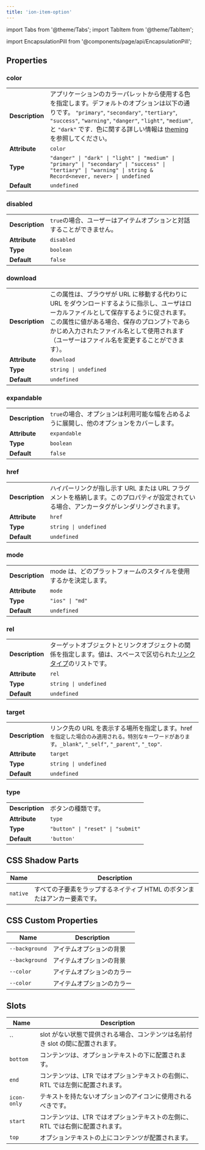 ```yaml
---
title: 'ion-item-option'
---
```


import Tabs from '@theme/Tabs';
import TabItem from '@theme/TabItem';

<head>
  <title>ion-item-option: Option Button and Properties for Ionic Apps</title>
  <meta
    name="description"
    content="ion-item-option is the option button for an ion-item-sliding and must be placed inside of an <ion-item-options>. Read to learn more about properties."
  />
</head>

import EncapsulationPill from '@components/page/api/EncapsulationPill';

<EncapsulationPill type="shadow" />

## Properties

### color

|                 |                                                                                                                                                                                                                                                                                                           |
| --------------- | --------------------------------------------------------------------------------------------------------------------------------------------------------------------------------------------------------------------------------------------------------------------------------------------------------- |
| **Description** | アプリケーションのカラーパレットから使用する色を指定します。デフォルトのオプションは以下の通りです。 `"primary"`, `"secondary"`, `"tertiary"`, `"success"`, `"warning"`, `"danger"`, `"light"`, `"medium"`, と `"dark"` です．色に関する詳しい情報は [theming](/docs/theming/basics) を参照してください。 |
| **Attribute**   | `color`                                                                                                                                                                                                                                                                                                   |
| **Type**        | `"danger" \| "dark" \| "light" \| "medium" \| "primary" \| "secondary" \| "success" \| "tertiary" \| "warning" \| string & Record<never, never> \| undefined`                                                                                                                                             |
| **Default**     | `undefined`                                                                                                                                                                                                                                                                                               |

### disabled

|                 |                                                                        |
| --------------- | ---------------------------------------------------------------------- |
| **Description** | `true`の場合、ユーザーはアイテムオプションと対話することができません。 |
| **Attribute**   | `disabled`                                                             |
| **Type**        | `boolean`                                                              |
| **Default**     | `false`                                                                |

### download

|                 |                                                                                                                                                                                                                                                                                        |
| --------------- | -------------------------------------------------------------------------------------------------------------------------------------------------------------------------------------------------------------------------------------------------------------------------------------- |
| **Description** | この属性は、ブラウザが URL に移動する代わりに URL をダウンロードするように指示し、ユーザはローカルファイルとして保存するように促されます。この属性に値がある場合、保存のプロンプトであらかじめ入力されたファイル名として使用されます（ユーザーはファイル名を変更することができます）。 |
| **Attribute**   | `download`                                                                                                                                                                                                                                                                             |
| **Type**        | `string \| undefined`                                                                                                                                                                                                                                                                  |
| **Default**     | `undefined`                                                                                                                                                                                                                                                                            |

### expandable

|                 |                                                                                            |
| --------------- | ------------------------------------------------------------------------------------------ |
| **Description** | `true`の場合、オプションは利用可能な幅を占めるように展開し、他のオプションをカバーします。 |
| **Attribute**   | `expandable`                                                                               |
| **Type**        | `boolean`                                                                                  |
| **Default**     | `false`                                                                                    |

### href

|                 |                                                                                                                                            |
| --------------- | ------------------------------------------------------------------------------------------------------------------------------------------ |
| **Description** | ハイパーリンクが指し示す URL または URL フラグメントを格納します。このプロパティが設定されている場合、アンカータグがレンダリングされます。 |
| **Attribute**   | `href`                                                                                                                                     |
| **Type**        | `string \| undefined`                                                                                                                      |
| **Default**     | `undefined`                                                                                                                                |

### mode

|                 |                                                                   |
| --------------- | ----------------------------------------------------------------- |
| **Description** | mode は、どのプラットフォームのスタイルを使用するかを決定します。 |
| **Attribute**   | `mode`                                                            |
| **Type**        | `"ios" \| "md"`                                                   |
| **Default**     | `undefined`                                                       |

### rel

|                 |                                                                                                                                                                                    |
| --------------- | ---------------------------------------------------------------------------------------------------------------------------------------------------------------------------------- |
| **Description** | ターゲットオブジェクトとリンクオブジェクトの関係を指定します。値は、スペースで区切られた[リンクタイプ](https://developer.mozilla.org/en-US/docs/Web/HTML/Link_types)のリストです。 |
| **Attribute**   | `rel`                                                                                                                                                                              |
| **Type**        | `string \| undefined`                                                                                                                                                              |
| **Default**     | `undefined`                                                                                                                                                                        |

### target

|                 |                                                                                                                                                       |
| --------------- | ----------------------------------------------------------------------------------------------------------------------------------------------------- |
| **Description** | リンク先の URL を表示する場所を指定します。href`を指定した場合のみ適用される。特別なキーワードがあります。_blank"`, `"_self"`, `"_parent"`, `"_top"`. |
| **Attribute**   | `target`                                                                                                                                              |
| **Type**        | `string \| undefined`                                                                                                                                 |
| **Default**     | `undefined`                                                                                                                                           |

### type

|                 |                                   |
| --------------- | --------------------------------- |
| **Description** | ボタンの種類です。                |
| **Attribute**   | `type`                            |
| **Type**        | `"button" \| "reset" \| "submit"` |
| **Default**     | `'button'`                        |

## CSS Shadow Parts

| Name     | Description                                                                |
| -------- | -------------------------------------------------------------------------- |
| `native` | すべての子要素をラップするネイティブ HTML のボタンまたはアンカー要素です。 |

## CSS Custom Properties

| Name           | Description                |
| -------------- | -------------------------- |
| `--background` | アイテムオプションの背景   |
| `--background` | アイテムオプションの背景   |
| `--color`      | アイテムオプションのカラー |
| `--color`      | アイテムオプションのカラー |

## Slots

| Name        | Description                                                                     |
| ----------- | ------------------------------------------------------------------------------- |
| ``          | slot がない状態で提供される場合、コンテンツは名前付き slot の間に配置されます。 |
| `bottom`    | コンテンツは、オプションテキストの下に配置されます。                            |
| `end`       | コンテンツは、LTR ではオプションテキストの右側に、RTL では左側に配置されます。  |
| `icon-only` | テキストを持たないオプションのアイコンに使用されるべきです。                    |
| `start`     | コンテンツは、LTR ではオプションテキストの左側に、RTL では右側に配置されます。  |
| `top`       | オプションテキストの上にコンテンツが配置されます。                              |
